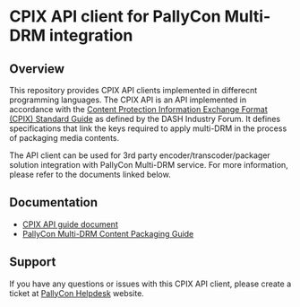 # CPIX API client for PallyCon Multi-DRM integration

## Overview

This repository provides CPIX API clients implemented in differecnt programming languages. The CPIX API is an API implemented in accordance with the [Content Protection Information Exchange Format (CPIX) Standard Guide](https://dashif.org/docs/CPIX2.1/HTML/Index.html) as defined by the DASH Industry Forum. It defines specifications that link the keys required to apply multi-DRM in the process of packaging media contents.

The API client can be used for 3rd party encoder/transcoder/packager solution integration with PallyCon Multi-DRM service. For more information, please refer to the documents linked below.

## Documentation

- [CPIX API guide document](https://pallycon.com/docs/en/multidrm/packaging/cpix-api/)
- [PallyCon Multi-DRM Content Packaging Guide](https://pallycon.com/docs/en/multidrm/packaging/)

## Support

If you have any questions or issues with this CPIX API client, please create a ticket at [PallyCon Helpdesk](https://pallycon.zendesk.com) website.
